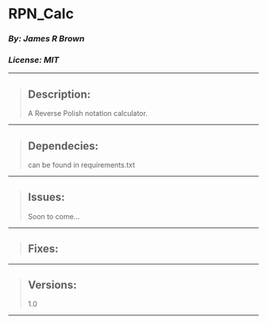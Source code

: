 
# RPN_Calc
### *By: James R Brown*
### *License: MIT*

---

> ## Description:
>
> A Reverse Polish notation calculator.
>

---

> ## Dependecies:
> can be found in requirements.txt
>
>

---

> ## Issues:  
> Soon to come...
>
>

---

> ## Fixes:  
>

---

> ## Versions:  
> 1.0

---





